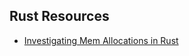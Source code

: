 ## Rust Resources 
- [Investigating Mem Allocations in Rust](https://ysantos.com/blog/malloc-in-rust)

